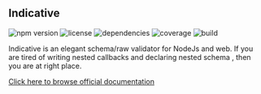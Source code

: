 
## Indicative

![npm version](https://img.shields.io/npm/v/indicative.svg)
![license](https://img.shields.io/npm/l/indicative.svg)
![dependencies](https://img.shields.io/david/adonisjs/indicative.svg)
![coverage](https://img.shields.io/badge/tests-204-green.svg)
![build](https://travis-ci.org/AdonisJs/indicative.svg?branch=master)

Indicative is an elegant schema/raw validator for NodeJs and web.
If you are tired of writing nested callbacks and declaring nested schema , then you are at right place.

[Click here to browse official documentation](http://indicative.adonisjs.com)
